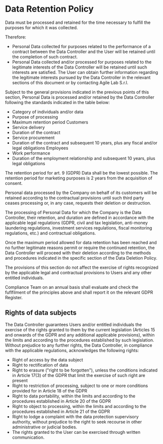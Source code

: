 # Data Retention Policy

Data must be processed and retained for the time necessary to fulfill the purposes for which it was collected. 

Therefore:
-  Personal Data collected for purposes related to the performance of a contract between the Data Controller and the User will be retained until the completion of such contract.
-  Personal Data collected and/or processed for purposes related to the legitimate interests of the Data Controller will be retained until such interests are satisfied. The User can obtain further information regarding the legitimate interests pursued by the Data Controller in the relevant sections of this document or by contacting Agile Lab S.r.l.

Subject to the general provisions indicated in the previous points of this section, Personal Data is processed and/or retained by the Data Controller following the standards indicated in the table below:
- Category of individuals and/or data
- Purpose of processing
- Maximum retention period
Customers
- Service delivery
- Duration of the contract
- Service procurement
- Duration of the contract and subsequent 10 years, plus any fiscal and/or legal obligations
Employees
- Work performance
- Duration of the employment relationship and subsequent 10 years, plus legal obligations

The retention period for art. 9 (GDPR) Data shall be the lowest possible.
The retention period for marketing purposes is 2 years from the acquisition of consent.

Personal data processed by the Company on behalf of its customers will be retained according to the contractual provisions until such third party ceases processing or, in any case, requests their deletion or destruction.

The processing of Personal Data for which the Company is the Data Controller, their retention, and duration are defined in accordance with the applicable legal regulations (GDPR, civil and tax legislation, anti-money laundering regulations, investment services regulations, fiscal monitoring regulations, etc.) and contractual obligations.

Once the maximum period allowed for data retention has been reached and no further legitimate reasons permit or require the continued retention, the Data Controller will proceed with their deletion according to the methods and procedures indicated in the specific section of the Data Deletion Policy.

The provisions of this section do not affect the exercise of rights recognized by the applicable legal and contractual provisions to Users and any other entitled individuals.

Compliance Team on an annual basis shall evaluate and check the fuflfilment of the principles above and shall report it on the relevant GDPR Register.

## Rights of data subjects

The Data Controller guarantees Users and/or entitled individuals the exercise of the rights granted to them by the current legislation (Articles 15 and onwards of the GDPR and any additional applicable provisions), within the limits and according to the procedures established by such legislation. Without prejudice to any further rights, the Data Controller, in compliance with the applicable regulations, acknowledges the following rights:
- Right of access by the data subject
- Right to rectification of data
- Right to erasure ("right to be forgotten"), unless the conditions indicated in Article 17(3) of the GDPR that limit the exercise of such right are present
- Right to restriction of processing, subject to one or more conditions provided for in Article 18 of the GDPR
- Right to data portability, within the limits and according to the procedures established in Article 20 of the GDPR
- Right to object to processing, within the limits and according to the procedures established in Article 21 of the GDPR
- Right to lodge a complaint with the data protection supervisory authority, without prejudice to the right to seek recourse in other administrative or judicial bodies.
- The rights granted to the User can be exercised through written communication.
